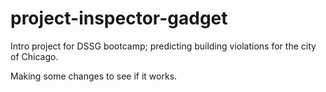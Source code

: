 # project-inspector-gadget
Intro project for DSSG bootcamp; predicting building violations for the city of Chicago.

Making some changes to see if it works. 
